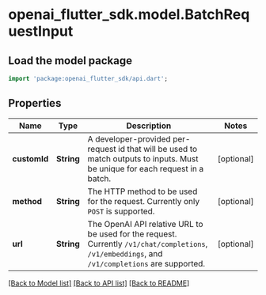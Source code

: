 # openai_flutter_sdk.model.BatchRequestInput

## Load the model package
```dart
import 'package:openai_flutter_sdk/api.dart';
```

## Properties
Name | Type | Description | Notes
------------ | ------------- | ------------- | -------------
**customId** | **String** | A developer-provided per-request id that will be used to match outputs to inputs. Must be unique for each request in a batch. | [optional] 
**method** | **String** | The HTTP method to be used for the request. Currently only `POST` is supported. | [optional] 
**url** | **String** | The OpenAI API relative URL to be used for the request. Currently `/v1/chat/completions`, `/v1/embeddings`, and `/v1/completions` are supported. | [optional] 

[[Back to Model list]](../README.md#documentation-for-models) [[Back to API list]](../README.md#documentation-for-api-endpoints) [[Back to README]](../README.md)


